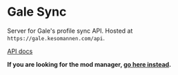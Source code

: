 # Gale Sync

Server for Gale's profile sync API. Hosted at `https://gale.kesomannen.com/api`.

[API docs](./docs/api.md)

**If you are looking for the mod manager, [go here instead](https://github.com/Kesomannen/Gale).**
